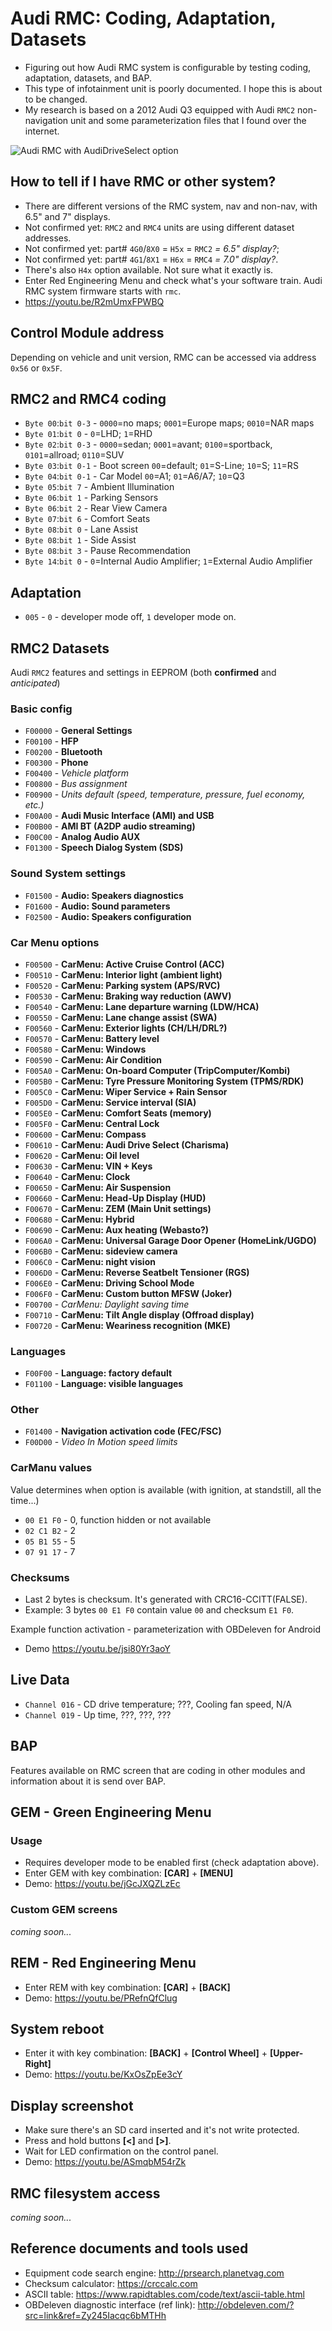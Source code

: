 # Audi RMC: Coding, Adaptation, Datasets
* Figuring out how Audi RMC system is configurable by testing coding, adaptation, datasets, and BAP.
* This type of infotainment unit is poorly documented. I hope this is about to be changed.
* My research is based on a 2012 Audi Q3 equipped with Audi `RMC2` non-navigation unit and some parameterization files that I found over the internet.

![Audi RMC with AudiDriveSelect option](https://github.com/mrfixpl/audi-rmc-coding-adaptation-datasets/blob/main/research%20pictures/RMC-AudiDriveSelect.jpg)

## How to tell if I have RMC or other system? ##
* There are different versions of the RMC system, nav and non-nav, with 6.5" and 7" displays.
* Not confirmed yet: `RMC2` and `RMC4` units are using different dataset addresses.
* Not confirmed yet: part# `4G0`/`8X0` = `H5x` = `RMC2` *= 6.5" display?*;
* Not confirmed yet: part# `4G1`/`8X1` = `H6x` = `RMC4` *= 7.0" display?*.
* There's also `H4x` option available. Not sure what it exactly is.
* Enter Red Engineering Menu and check what's your software train. Audi RMC system firmware starts with `rmc`.
* https://youtu.be/R2mUmxFPWBQ

## Control Module address ##
Depending on vehicle and unit version, RMC can be accessed via address `0x56` or `0x5F`.

## RMC2 and RMC4 coding ##
* `Byte 00`:`bit 0-3` - `0000`=no maps; `0001`=Europe maps; `0010`=NAR maps
* `Byte 01`:`bit 0` - `0`=LHD; `1`=RHD
* `Byte 02`:`bit 0-3` - `0000`=sedan; `0001`=avant; `0100`=sportback, `0101`=allroad; `0110`=SUV
* `Byte 03`:`bit 0-1` - Boot screen `00`=default; `01`=S-Line; `10`=S; `11`=RS
* `Byte 04`:`bit 0-1` - Car Model `00`=A1; `01`=A6/A7; `10`=Q3
* `Byte 05`:`bit 7` - Ambient Illumination
* `Byte 06`:`bit 1` - Parking Sensors
* `Byte 06`:`bit 2` - Rear View Camera
* `Byte 07`:`bit 6` - Comfort Seats
* `Byte 08`:`bit 0` - Lane Assist
* `Byte 08`:`bit 1` - Side Assist
* `Byte 08`:`bit 3` - Pause Recommendation
* `Byte 14`:`bit 0` - `0`=Internal Audio Amplifier; `1`=External Audio Amplifier

## Adaptation ##
* `005` - `0` - developer mode off, `1` developer mode on.

## RMC2 Datasets ##
Audi `RMC2` features and settings in EEPROM (both **confirmed** and *anticipated*)

### Basic config ###
* `F00000` - **General Settings**
* `F00100` - **HFP**
* `F00200` - **Bluetooth**
* `F00300` - **Phone**
* `F00400` - *Vehicle platform*
* `F00800` - *Bus assignment*
* `F00900` - *Units default (speed, temperature, pressure, fuel economy, etc.)*
* `F00A00` - **Audi Music Interface (AMI) and USB**
* `F00B00` - **AMI BT (A2DP audio streaming)**
* `F00C00` - **Analog Audio AUX**
* `F01300` - **Speech Dialog System (SDS)**

### Sound System settings ###
* `F01500` - **Audio: Speakers diagnostics**
* `F01600` - **Audio: Sound parameters**
* `F02500` - **Audio: Speakers configuration**

### Car Menu options ###
* `F00500` - **CarMenu: Active Cruise Control (ACC)**
* `F00510` - **CarMenu: Interior light (ambient light)**
* `F00520` - **CarMenu: Parking system (APS/RVC)**
* `F00530` - **CarMenu: Braking way reduction (AWV)**
* `F00540` - **CarMenu: Lane departure warning (LDW/HCA)**
* `F00550` - **CarMenu: Lane change assist (SWA)**
* `F00560` - **CarMenu: Exterior lights (CH/LH/DRL?)**
* `F00570` - **CarMenu: Battery level**
* `F00580` - **CarMenu: Windows**
* `F00590` - **CarMenu: Air Condition**
* `F005A0` - **CarMenu: On-board Computer (TripComputer/Kombi)**
* `F005B0` - **CarMenu: Tyre Pressure Monitoring System (TPMS/RDK)**
* `F005C0` - **CarMenu: Wiper Service + Rain Sensor**
* `F005D0` - **CarMenu: Service interval (SIA)**
* `F005E0` - **CarMenu: Comfort Seats (memory)**
* `F005F0` - **CarMenu: Central Lock**
* `F00600` - **CarMenu: Compass**
* `F00610` - **CarMenu: Audi Drive Select (Charisma)**
* `F00620` - **CarMenu: Oil level**
* `F00630` - **CarMenu: VIN + Keys**
* `F00640` - **CarMenu: Clock**
* `F00650` - **CarMenu: Air Suspension**
* `F00660` - **CarMenu: Head-Up Display (HUD)**
* `F00670` - **CarMenu: ZEM (Main Unit settings)**
* `F00680` - **CarMenu: Hybrid**
* `F00690` - **CarMenu: Aux heating (Webasto?)**
* `F006A0` - **CarMenu: Universal Garage Door Opener (HomeLink/UGDO)**
* `F006B0` - **CarMenu: sideview camera**
* `F006C0` - **CarMenu: night vision**
* `F006D0` - **CarMenu: Reverse Seatbelt Tensioner (RGS)**
* `F006E0` - **CarMenu: Driving School Mode**
* `F006F0` - **CarMenu: Custom button MFSW (Joker)**
* `F00700` - *CarMenu: Daylight saving time*
* `F00710` - **CarMenu: Tilt Angle display (Offroad display)**
* `F00720` - **CarMenu: Weariness recognition (MKE)**

### Languages ###
* `F00F00` - **Language: factory default**
* `F01100` - **Language: visible languages**

### Other ###
* `F01400` - **Navigation activation code (FEC/FSC)**
* `F00D00` - *Video In Motion speed limits*

### CarManu values ###
Value determines when option is available (with ignition, at standstill, all the time...)
* `00 E1 F0` - 0, function hidden or not available
* `02 C1 B2` - 2
* `05 B1 55` - 5
* `07 91 17` - 7

### Checksums ###
* Last 2 bytes is checksum. It's generated with CRC16-CCITT(FALSE).
* Example: 3 bytes `00 E1 F0` contain value `00` and checksum `E1 F0`.

Example function activation - parameterization with OBDeleven for Android
* Demo https://youtu.be/jsi80Yr3aoY

## Live Data ##
* `Channel 016` - CD drive temperature; ???, Cooling fan speed, N/A
* `Channel 019` - Up time, ???, ???, ???

## BAP ##
Features available on RMC screen that are coding in other modules and information about it is send over BAP.

## GEM - Green Engineering Menu ##
### Usage ###
* Requires developer mode to be enabled first (check adaptation above).
* Enter GEM with key combination: **[CAR]** + **[MENU]**
* Demo: https://youtu.be/jGcJXQZLzEc

### Custom GEM screens ###
*coming soon...*

## REM - Red Engineering Menu ##
* Enter REM with key combination: **[CAR]** + **[BACK]**
* Demo: https://youtu.be/PRefnQfClug

## System reboot ##
* Enter it with key combination: **[BACK]** + **[Control Wheel]** + **[Upper-Right]**
* Demo: https://youtu.be/KxOsZpEe3cY

## Display screenshot ##
* Make sure there's an SD card inserted and it's not write protected.
* Press and hold buttons **[<]** and **[>]**.
* Wait for LED confirmation on the control panel.
* Demo: https://youtu.be/ASmqbM54rZk

## RMC filesystem access ##
*coming soon...*

## Reference documents and tools used ##
* Equipment code search engine: http://prsearch.planetvag.com
* Checksum calculator: https://crccalc.com
* ASCII table: https://www.rapidtables.com/code/text/ascii-table.html
* OBDeleven diagnostic interface (ref link): http://obdeleven.com/?src=link&ref=Zy245Iacqc6bMTHh
